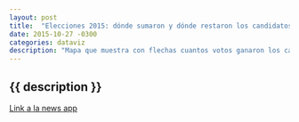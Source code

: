 ```yaml
---
layout: post
title:  "Elecciones 2015: dónde sumaron y dónde restaron los candidatos a presidente"
date: 2015-10-27 -0300
categories: dataviz
description: "Mapa que muestra con flechas cuantos votos ganaron los candidatos entre las paso y la elección general."
---
```


## {{ description }}

[Link a la news app](http://www.lanacion.com.ar/1840167-elecciones-2015-donde-sumaron-y-donde-restaron-los-candidatos-a-presidente)
